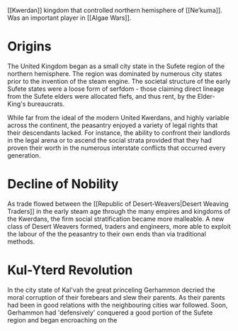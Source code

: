 [[Kwerdan]] kingdom that controlled northern hemisphere of [[Ne’kuma]]. Was an important player in [[Algae Wars]]. 

# Origins
The United Kingdom began as a small city state in the Sufete region of the northern hemisphere. The region was dominated by numerous city states prior to the invention of the steam engine. The societal structure of the early Sufete states were a loose form of serfdom - those claiming direct lineage from the Sufete elders were allocated fiefs, and thus rent, by the Elder-King's bureaucrats.

While far from the ideal of the modern United Kwerdans, and highly variable across the continent, the peasantry enjoyed a variety of legal rights that their descendants lacked. For instance, the ability to confront their landlords in the legal arena or to ascend the social strata provided that they had proven their worth in the numerous interstate conflicts that occurred every generation.

# Decline of Nobility
As trade flowed between the [[Republic of Desert-Weavers|Desert Weaving Traders]] in the early steam age through the many empires and kingdoms of the Kwerdans, the firm social stratification became more malleable. A new class of Desert Weavers formed, traders and engineers, more able to exploit the labour of the the peasantry to their own ends than via traditional methods. 
# Kul-Yterd Revolution
In the city state of Kal'vah the great princeling Gerhammon decried the moral corruption of their forebears and slew their parents. As their parents had been in good relations with the neighbouring cities war followed. Soon, Gerhammon had 'defensively' conquered a good portion of the Sufete region and began encroaching on the 